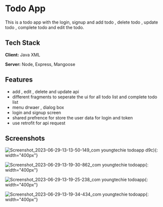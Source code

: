
# Todo App

This is a todo app with the login, signup and add todo , delete todo , update todo , complete todo and edit the todo.




## Tech Stack

**Client:** Java XML


**Server:** Node, Express, Mangoose


## Features

- add , edit  , delete and update api 
- different fragments to seperate the ui for all todo list and     complete todo list  
- menu drwaer , dialog box
- login and signup screen
- shared prefrence for store the user data for login and token
- use retrofit for api request


## Screenshots

![Screenshot_2023-06-29-13-13-50-149_com youngtechie todoapp](https://github.com/sourabhBhradwaj/java_todo_app/assets/87970319/8d5acd75-305a-40cc-923f-781b53f236a1)
d9c){: width="400px"}

![Screenshot_2023-06-29-13-19-30-862_com youngtechie todoapp](https://github.com/sourabhBhradwaj/java_todo_app/assets/87970319/99c67811-bc27-43f4-8956-26fef117be91){: width="400px"}

![Screenshot_2023-06-29-13-19-25-238_com youngtechie todoapp](https://github.com/sourabhBhradwaj/java_todo_app/assets/87970319/415f77e4-169c-405a-a30c-d6b09f5354b6){: width="400px"}

![Screenshot_2023-06-29-13-19-34-434_com youngtechie todoapp](https://github.com/sourabhBhradwaj/java_todo_app/assets/87970319/cff19df5-7fc4-4ebe-892b-187b0285e2e5){: width="400px"}


